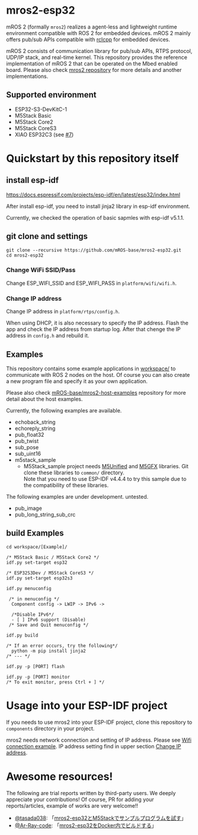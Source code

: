 # mros2-esp32
mROS 2 (formally `mros2`) realizes a agent-less and lightweight runtime environment compatible with ROS 2 for embedded devices.
mROS 2 mainly offers pub/sub APIs compatible with [rclcpp](https://docs.ros.org/en/rolling/p/rclcpp/index.html) for embedded devices.

mROS 2 consists of communication library for pub/sub APIs, RTPS protocol, UDP/IP stack, and real-time kernel.
This repository provides the reference implementation of mROS 2 that can be operated on the Mbed enabled board.
Please also check [mros2 repository](https://github.com/mROS-base/mros2) for more details and another implementations.

## Supported environment
- ESP32-S3-DevKitC-1
- M5Stack Basic
- M5Stack Core2
- M5Stack CoreS3
- XIAO ESP32C3 (see [#7](https://github.com/mROS-base/mros2-esp32/issues/7))

# Quickstart by this repository itself

## install esp-idf
https://docs.espressif.com/projects/esp-idf/en/latest/esp32/index.html


After install esp-idf, you need to install jinja2 library in esp-idf environment.

Currently, we checked the operation of basic sapmles with esp-idf v5.1.1.

## git clone and settings
```
git clone --recursive https://github.com/mROS-base/mros2-esp32.git
cd mros2-esp32
```
### Change WiFi SSID/Pass
Change ESP_WIFI_SSID and ESP_WIFI_PASS in `platform/wifi/wifi.h`.

### Change IP address
Change IP address in `platform/rtps/config.h`.

When using DHCP, it is also necessary to specify the IP address.
Flash the app and check the IP address from startup log.
After that chenge the IP address in ```config.h``` and rebuild it.

## Examples
This repository contains some example applications in [workspace/](workspace/) to communicate with ROS 2 nodes on the host.
Of course you can also create a new program file and specify it as your own application.

Please also check [mROS-base/mros2-host-examples](https://github.com/mROS-base/mros2-host-examples) repository for more detail about the host examples.

Currently, the following examples are available.
- echoback_string
- echoreply_string
- pub_float32
- pub_twist
- sub_pose
- sub_uint16
- m5stack_sample
  - M5Stack_sample project needs [M5Unified](https://github.com/m5stack/M5Unified) and [M5GFX](https://github.com/m5stack/M5GFX) libraries.
    Git clone these libraries to ```common/``` directory.  
    Note that you need to use ESP-IDF v4.4.4 to try this sample due to the compatibility of these libraries.


The following examples are under development. untested.
- pub_image
- pub_long_string_sub_crc


## build Examples
```
cd workspace/[Example]/

/* M5Stack Basic / M5Stack Core2 */
idf.py set-target esp32

/* ESP32S3Dev / M5Stack CoreS3 */
idf.py set-target esp32s3

idf.py menuconfig  

 /* in menuconfig */  
  Component config -> LWIP -> IPv6 ->   

  /*Disable IPv6*/
  - [ ] IPv6 support (Disable)  
 /* Save and Quit menuconfig */

idf.py build

/* If an error occurs, try the following*/
  python -m pip install jinja2
/* --- */

idf.py -p [PORT] flash

idf.py -p [PORT] monitor
/* To exit monitor, press Ctrl + ] */
```
# Usage into your ESP-IDF project
If you needs to use mros2 into your ESP-IDF project, 
clone this repository to ```components``` directory in your project.

mros2 needs network connection and setting of IP address.
Please see [Wifi connection example](workspace/common/wifi).
IP address setting find in upper section [Change IP address](#change-ip-address).

# Awesome resources!

The following are trial reports written by third-party users. We deeply appreciate your contributions! Of course, PR for adding your reports/articles, example of works are very welcome!!

- [@tasada038](https://github.com/tasada038): 「[mros2-esp32とM5Stackでサンプルプログラムを試す](https://zenn.dev/tasada038/articles/fdbf3e5ff7cd01)」
- [@Ar-Ray-code](https://github.com/Ar-Ray-code): 「[mros2-esp32をDocker内でビルドする](https://ar-ray.hatenablog.com/entry/2023/06/10/235333)」
